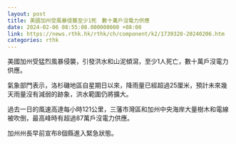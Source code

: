 ```yaml
---
layout: post
title: 美國加州受風暴侵襲至少1死　數十萬戶沒電力供應
date: 2024-02-06 08:55:08.000000000 +08:00
link: https://news.rthk.hk/rthk/ch/component/k2/1739328-20240206.htm
categories: rthk
---
```


美國加州受猛烈風暴侵襲，引發洪水和山泥傾瀉，至少1人死亡，數十萬戶沒電力供應。

氣象部門表示，洛杉磯地區自星期日以來，降雨量已經超過25厘米，預計未來幾天雨量沒有減弱的跡象，洪水範圍仍將擴大。

過去一日的風速高達每小時121公里，三藩市灣區和加州中央海岸大量樹木和電線被吹倒，最高峰時有超過87萬戶沒電力供應。

加州州長早前宣布8個縣進入緊急狀態。
